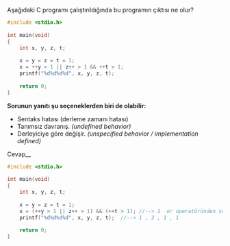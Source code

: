 Aşağıdaki C programı çalıştırıldığında bu programın çıktısı ne olur?

```C
#include <stdio.h>
 
int main(void)
{
	int x, y, z, t;
 
	x = y = z = t = 1;
	x = ++y > 1 || z++ > 1 && ++t > 1;
	printf("%d%d%d%d", x, y, z, t);
 
	return 0;
}
```


__Sorunun yanıtı şu seçeneklerden biri de olabilir:__</br>
+ Sentaks hatası (derleme zamanı hatası)
+ Tanımsız davranış. _(undefined behavior)_
+ Derleyiciye göre değişir. _(unspecified behavior / implementation defined)_

Cevap__

```C
#include <stdio.h>
 
int main(void)
{
	int x, y, z, t;
 
	x = y = z = t = 1;
	x = (++y > 1 || z++ > 1) && (++t > 1); //--> 1  or operatöründen sonra short ciruit behavior.
	printf("%d%d%d%d", x, y, z, t);  //--> 1 , 2 , 1 , 1
 
	return 0;
}
```